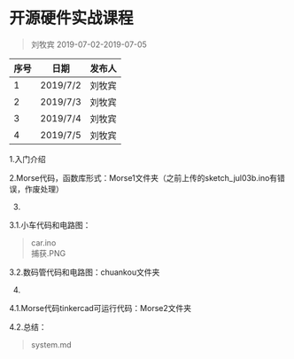 # 开源硬件实战课程
> 刘牧宾
> 2019-07-02-2019-07-05

序号|日期|发布人
---|---|---
1|2019/7/2|刘牧宾
2|2019/7/3|刘牧宾
3|2019/7/4|刘牧宾
4|2019/7/5|刘牧宾

1.入门介绍

2.Morse代码，函数库形式：Morse1文件夹（之前上传的sketch_jul03b.ino有错误，作废处理）

3.
  
  3.1.小车代码和电路图：
  >car.ino  
  >捕获.PNG
  
  3.2.数码管代码和电路图：chuankou文件夹

4.
  4.1.Morse代码tinkercad可运行代码：Morse2文件夹
  
  4.2.总结：
  >system.md
  
